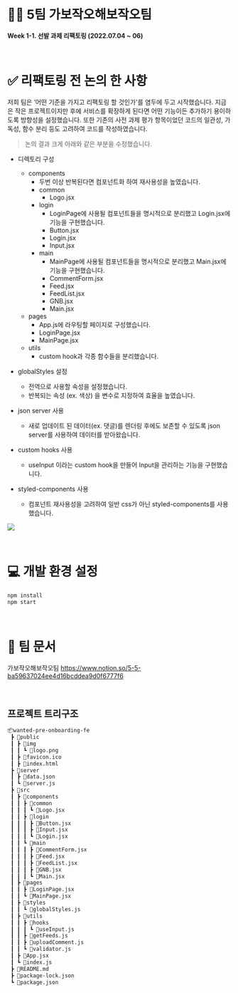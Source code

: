# 🖐🏻 5팀 가보작오해보작오팀

**Week 1-1. 선발 과제 리팩토링 (2022.07.04 ~ 06)**

&nbsp;

# ✅ 리팩토링 전 논의 한 사항

저희 팀은 ‘어떤 기준을 가지고 리팩토링 할 것인가'를 염두에 두고 시작했습니다.
지금은 작은 프로젝트이지만 후에 서비스를 확장하게 된다면 어떤 기능이든 추가하기 용이하도록 방향성을 설정했습니다.
또한 기존의 사전 과제 평가 항목이었던 코드의 일관성, 가독성, 함수 분리 등도 고려하여 코드를 작성하였습니다.

> 논의 결과 크게 아래와 같은 부분을 수정했습니다.

- 디렉토리 구성

  - components
    - 두번 이상 반복된다면 컴포넌트화 하여 재사용성을 높였습니다.
    - common
      - Logo.jsx
    - login
      - LoginPage에 사용될 컴포넌트들을 명시적으로 분리했고 Login.jsx에 기능을 구현했습니다.
      - Button.jsx
      - Login.jsx
      - Input.jsx
    - main
      - MainPage에 사용될 컴포넌트들을 명시적으로 분리했고 Main.jsx에 기능을 구현했습니다.
      - CommentForm.jsx
      - Feed.jsx
      - FeedList.jsx
      - GNB.jsx
      - Main.jsx
  - pages
    - App.js에 라우팅할 페이지로 구성했습니다.
    - LoginPage.jsx
    - MainPage.jsx
  - utils
    - custom hook과 각종 함수들을 분리했습니다.

- globalStyles 설정

  - 전역으로 사용할 속성을 설정했습니다.
  - 반복되는 속성 (ex. 색상) 을 변수로 지정하여 효율을 높였습니다.

- json server 사용

  - 새로 업데이트 된 데이터(ex. 댓글)를 렌더링 후에도 보존할 수 있도록 json server를 사용하여 데이터를 받아왔습니다.

- custom hooks 사용

  - useInput 이라는 custom hook을 만들어 Input을 관리하는 기능을 구현했습니다.

- styled-components 사용
  - 컴포넌트 재사용성을 고려하여 일반 css가 아닌 styled-components를 사용했습니다.

![](../header.png)

&nbsp;

# 💻 개발 환경 설정

```sh
npm install
npm start
```

&nbsp;

# 🔗 팀 문서

가보작오해보작오팀
https://www.notion.so/5-5-ba59637024ee4d16bcddea9d0f6777f6

&nbsp;

## 프로젝트 트리구조

```bash
📦wanted-pre-onboarding-fe
 ┣ 📂public
 ┃ ┣ 📂img
 ┃ ┃ ┗ 📜logo.png
 ┃ ┣ 📜favicon.ico
 ┃ ┣ 📜index.html
 ┣ 📂server
 ┃ ┣ 📜data.json
 ┃ ┗ 📜server.js
 ┣ 📂src
 ┃ ┣ 📂components
 ┃ ┃ ┣ 📂common
 ┃ ┃ ┃ ┗ 📜Logo.jsx
 ┃ ┃ ┣ 📂login
 ┃ ┃ ┃ ┣ 📜Button.jsx
 ┃ ┃ ┃ ┣ 📜Input.jsx
 ┃ ┃ ┃ ┗ 📜Login.jsx
 ┃ ┃ ┗ 📂main
 ┃ ┃ ┃ ┣ 📜CommentForm.jsx
 ┃ ┃ ┃ ┣ 📜Feed.jsx
 ┃ ┃ ┃ ┣ 📜FeedList.jsx
 ┃ ┃ ┃ ┣ 📜GNB.jsx
 ┃ ┃ ┃ ┗ 📜Main.jsx
 ┃ ┣ 📂pages
 ┃ ┃ ┣ 📜LoginPage.jsx
 ┃ ┃ ┗ 📜MainPage.jsx
 ┃ ┣ 📂styles
 ┃ ┃ ┗ 📜globalStyles.js
 ┃ ┣ 📂utils
 ┃ ┃ ┣ 📂hooks
 ┃ ┃ ┃ ┗ 📜useInput.js
 ┃ ┃ ┣ 📜getFeeds.js
 ┃ ┃ ┣ 📜uploadComment.js
 ┃ ┃ ┗ 📜validator.js
 ┃ ┣ 📜App.jsx
 ┃ ┗ 📜index.js
 ┣ 📜README.md
 ┣ 📜package-lock.json
 ┗ 📜package.json
```
